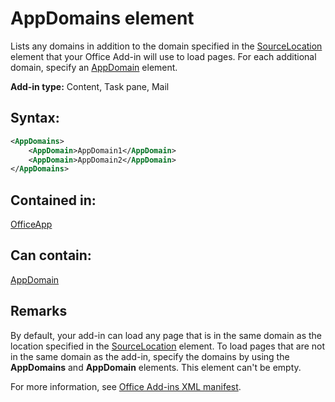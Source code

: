 
# AppDomains element
Lists any domains in addition to the domain specified in the [SourceLocation](/reference/manifest/sourcelocation.md) element that your Office Add-in will use to load pages. For each additional domain, specify an [AppDomain](/reference/manifest/appdomain.md) element.

 **Add-in type:** Content, Task pane, Mail


## Syntax:


```XML
<AppDomains>
    <AppDomain>AppDomain1</AppDomain>
    <AppDomain>AppDomain2</AppDomain>
</AppDomains>
```


## Contained in:

[OfficeApp](/reference/manifest/officeapp.md)


## Can contain:

[AppDomain](/reference/manifest/appdomain.md)


## Remarks

By default, your add-in can load any page that is in the same domain as the location specified in the [SourceLocation](/reference/manifest/sourcelocation.md) element. To load pages that are not in the same domain as the add-in, specify the domains by using the **AppDomains** and **AppDomain** elements. This element can't be empty. 

For more information, see [Office Add-ins XML manifest](../../docs/overview/add-in-manifests.md).

